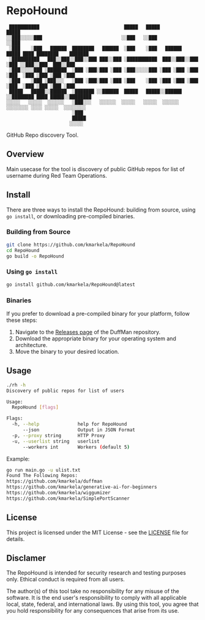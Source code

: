 # RepoHound

```
 ███████████                               █████   █████                                    █████
░░███░░░░░███                             ░░███   ░░███                                    ░░███ 
 ░███    ░███   ██████  ████████   ██████  ░███    ░███   ██████  █████ ████ ████████    ███████ 
 ░██████████   ███░░███░░███░░███ ███░░███ ░███████████  ███░░███░░███ ░███ ░░███░░███  ███░░███ 
 ░███░░░░░███ ░███████  ░███ ░███░███ ░███ ░███░░░░░███ ░███ ░███ ░███ ░███  ░███ ░███ ░███ ░███ 
 ░███    ░███ ░███░░░   ░███ ░███░███ ░███ ░███    ░███ ░███ ░███ ░███ ░███  ░███ ░███ ░███ ░███ 
 █████   █████░░██████  ░███████ ░░██████  █████   █████░░██████  ░░████████ ████ █████░░████████
░░░░░   ░░░░░  ░░░░░░   ░███░░░   ░░░░░░  ░░░░░   ░░░░░  ░░░░░░    ░░░░░░░░ ░░░░ ░░░░░  ░░░░░░░░ 
                        ░███                                                                     
                        █████                                                                    
                       ░░░░░                                                                     
```


GitHub Repo discovery Tool. 


## Overview

Main usecase for the tool is discovery of public GitHub repos for list of username during Red Team Operations. 

## Install 

There are three ways to install the RepoHound: building from source, using `go install`, or downloading pre-compiled binaries.

### Building from Source

```sh
git clone https://github.com/kmarkela/RepoHound
cd RepoHound
go build -o RepoHound
```

### Using `go install`

```sh
go install github.com/kmarkela/RepoHound@latest
```

### Binaries 

If you prefer to download a pre-compiled binary for your platform, follow these steps:

1. Navigate to the [Releases page](https://github.com/kmarkela/RepoHound/releases) of the DuffMan repository.
2. Download the appropriate binary for your operating system and architecture.
3. Move the binary to your desired location.

## Usage

```sh
./rh -h
Discovery of public repos for list of users

Usage:
  RepoHound [flags]

Flags:
  -h, --help              help for RepoHound
      --json              Output in JSON Format
  -p, --proxy string      HTTP Proxy
  -u, --userlist string   userlist
      --workers int       Workers (default 5)
```

Example:
```sh
go run main.go -u ulist.txt
Found The Following Repos:
https://github.com/kmarkela/duffman
https://github.com/kmarkela/generative-ai-for-beginners
https://github.com/kmarkela/wiggumizer
https://github.com/kmarkela/SimplePortScanner

```

## License 

This project is licensed under the MIT License - see the [LICENSE](./LICENSE) file for details.

## Disclamer 

The RepoHound is intended for security research and testing purposes only. Ethical conduct is required from all users.

The author(s) of this tool take no responsibility for any misuse of the software. It is the end user's responsibility to comply with all applicable local, state, federal, and international laws. By using this tool, you agree that you hold responsibility for any consequences that arise from its use.
